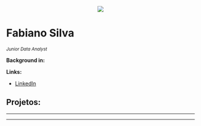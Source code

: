 
<p align="center">
  <img src="banner.png" >
</p>

# Fabiano Silva
<sub>*Junior Data Analyst*</sub>



**Background in:** 

**Links:**
* [LinkedIn](https://www.linkedin.com/in/fabiano-soares-da-silva-b312233a/)



## Projetos:

* **
---

